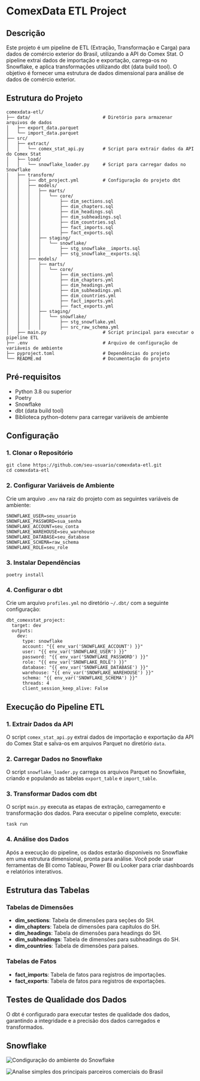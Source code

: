 # ComexData ETL Project

## Descrição

Este projeto é um pipeline de ETL (Extração, Transformação e Carga) para dados de comércio exterior do Brasil, utilizando a API do Comex Stat. O pipeline extrai dados de importação e exportação, carrega-os no Snowflake, e aplica transformações utilizando dbt (data build tool). O objetivo é fornecer uma estrutura de dados dimensional para análise de dados de comércio exterior.

## Estrutura do Projeto

```
comexdata-etl/
├── data/                           # Diretório para armazenar arquivos de dados
│   ├── export_data.parquet
│   └── import_data.parquet
├── src/
│   ├── extract/
│   │   └── comex_stat_api.py       # Script para extrair dados da API do Comex Stat
│   ├── load/
│   │   └── snowflake_loader.py     # Script para carregar dados no Snowflake
│   ├── transform/
│   │   ├── dbt_project.yml         # Configuração do projeto dbt
│   │   ├── models/
│   │   │   ├── marts/
│   │   │   │   └── core/
│   │   │   │       ├── dim_sections.sql
│   │   │   │       ├── dim_chapters.sql
│   │   │   │       ├── dim_headings.sql
│   │   │   │       ├── dim_subheadings.sql
│   │   │   │       ├── dim_countries.sql
│   │   │   │       ├── fact_imports.sql
│   │   │   │       ├── fact_exports.sql
│   │   │   ├── staging/
│   │   │   │   └── snowflake/
│   │   │   │       ├── stg_snowflake__imports.sql
│   │   │   │       ├── stg_snowflake__exports.sql
│   │   ├── models/
│   │   │   ├── marts/
│   │   │   │   └── core/
│   │   │   │       ├── dim_sections.yml
│   │   │   │       ├── dim_chapters.yml
│   │   │   │       ├── dim_headings.yml
│   │   │   │       ├── dim_subheadings.yml
│   │   │   │       ├── dim_countries.yml
│   │   │   │       ├── fact_imports.yml
│   │   │   │       ├── fact_exports.yml
│   │   │   ├── staging/
│   │   │   │   └── snowflake/
│   │   │   │       ├── stg_snowflake.yml
│   │   │   │       ├── src_raw_schema.yml
│   ├── main.py                     # Script principal para executar o pipeline ETL
├── .env                            # Arquivo de configuração de variáveis de ambiente
├── pyproject.toml                  # Dependências do projeto
└── README.md                       # Documentação do projeto
```

## Pré-requisitos

- Python 3.8 ou superior
- Poetry
- Snowflake
- dbt (data build tool)
- Biblioteca python-dotenv para carregar variáveis de ambiente

## Configuração

### 1. Clonar o Repositório

```
git clone https://github.com/seu-usuario/comexdata-etl.git
cd comexdata-etl
```

### 2. Configurar Variáveis de Ambiente

Crie um arquivo `.env` na raiz do projeto com as seguintes variáveis de ambiente:

```
SNOWFLAKE_USER=seu_usuario
SNOWFLAKE_PASSWORD=sua_senha
SNOWFLAKE_ACCOUNT=seu_conta
SNOWFLAKE_WAREHOUSE=seu_warehouse
SNOWFLAKE_DATABASE=seu_database
SNOWFLAKE_SCHEMA=raw_schema
SNOWFLAKE_ROLE=seu_role
```
### 3. Instalar Dependências

```
poetry install
```

### 4. Configurar o dbt

Crie um arquivo `profiles.yml` no diretório `~/.dbt/` com a seguinte configuração:

```
dbt_comexstat_project:
  target: dev
  outputs:
    dev:
      type: snowflake
      account: "{{ env_var('SNOWFLAKE_ACCOUNT') }}"
      user: "{{ env_var('SNOWFLAKE_USER') }}"
      password: "{{ env_var('SNOWFLAKE_PASSWORD') }}"
      role: "{{ env_var('SNOWFLAKE_ROLE') }}"
      database: "{{ env_var('SNOWFLAKE_DATABASE') }}"
      warehouse: "{{ env_var('SNOWFLAKE_WAREHOUSE') }}"
      schema: "{{ env_var('SNOWFLAKE_SCHEMA') }}"
      threads: 4
      client_session_keep_alive: False
```

## Execução do Pipeline ETL

### 1. Extrair Dados da API

O script `comex_stat_api.py` extrai dados de importação e exportação da API do Comex Stat e salva-os em arquivos Parquet no diretório `data`.

### 2. Carregar Dados no Snowflake
O script `snowflake_loader.py` carrega os arquivos Parquet no Snowflake, criando e populando as tabelas `export_table` e `import_table`.

### 3. Transformar Dados com dbt
O script `main.py` executa as etapas de extração, carregamento e transformação dos dados. Para executar o pipeline completo, execute:

```
task run
```

### 4. Análise dos Dados

Após a execução do pipeline, os dados estarão disponíveis no Snowflake em uma estrutura dimensional, pronta para análise. Você pode usar ferramentas de BI como Tableau, Power BI ou Looker para criar dashboards e relatórios interativos.

## Estrutura das Tabelas

### Tabelas de Dimensões

- **dim_sections**: Tabela de dimensões para seções do SH.
- **dim_chapters**: Tabela de dimensões para capítulos do SH.
- **dim_headings**: Tabela de dimensões para headings do SH.
- **dim_subheadings**: Tabela de dimensões para subheadings do SH.
- **dim_countries**: Tabela de dimensões para países.

### Tabelas de Fatos

- **fact_imports**: Tabela de fatos para registros de importações.
- **fact_exports**: Tabela de fatos para registros de exportações.

## Testes de Qualidade dos Dados

O dbt é configurado para executar testes de qualidade dos dados, garantindo a integridade e a precisão dos dados carregados e transformados.

## Snowflake

![Condiguração do ambiente do Snowflake](https://github.com/user-attachments/assets/4360cbcf-6f1f-4d1f-8e51-9b5bf54fb651)

![Analise simples dos principais parceiros comerciais do Brasil](https://github.com/user-attachments/assets/4fd4a03f-d0ae-4756-9a29-67ff48fa520d)

